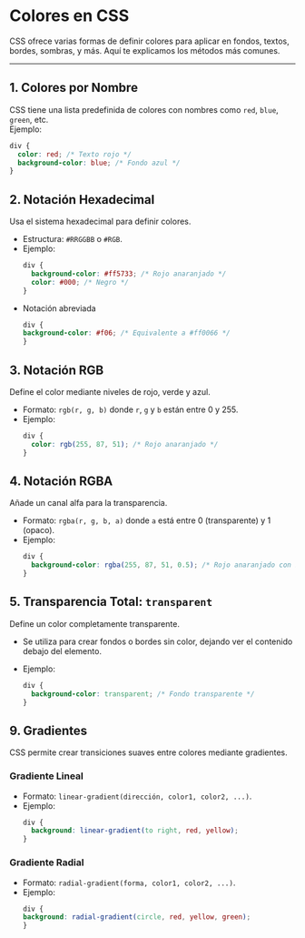 # **Colores en CSS**

CSS ofrece varias formas de definir colores para aplicar en fondos, textos, bordes, sombras, y más. Aquí te explicamos los métodos más comunes.

---

## **1. Colores por Nombre**
CSS tiene una lista predefinida de colores con nombres como `red`, `blue`, `green`, etc.  
Ejemplo:
```css
div {
  color: red; /* Texto rojo */
  background-color: blue; /* Fondo azul */
}
```



## **2. Notación Hexadecimal**
Usa el sistema hexadecimal para definir colores.  
- Estructura: `#RRGGBB` o `#RGB`.
- Ejemplo:
  ```css
  div {
    background-color: #ff5733; /* Rojo anaranjado */
    color: #000; /* Negro */
  }
  ```
- Notación abreviada
  ```css
  div {
  background-color: #f06; /* Equivalente a #ff0066 */
  }

  ```



## **3. Notación RGB**
Define el color mediante niveles de rojo, verde y azul.  
- Formato: `rgb(r, g, b)` donde `r`, `g` y `b` están entre 0 y 255.
- Ejemplo:
  ```css
  div {
    color: rgb(255, 87, 51); /* Rojo anaranjado */
  }
  ```



## **4. Notación RGBA**
Añade un canal alfa para la transparencia.  
- Formato: `rgba(r, g, b, a)` donde `a` está entre 0 (transparente) y 1 (opaco).
- Ejemplo:
    ```css
    div {
      background-color: rgba(255, 87, 51, 0.5); /* Rojo anaranjado con 50% de opacidad */
    }
    ```



## **5. Transparencia Total: `transparent`**
Define un color completamente transparente.  
- Se utiliza para crear fondos o bordes sin color, dejando ver el contenido debajo del elemento.

- Ejemplo:
    ```css
    div {
      background-color: transparent; /* Fondo transparente */
    }
    ```



## **9. Gradientes**
CSS permite crear transiciones suaves entre colores mediante gradientes.

### **Gradiente Lineal**
- Formato: `linear-gradient(dirección, color1, color2, ...)`.
- Ejemplo:
  ```css
  div {
    background: linear-gradient(to right, red, yellow);
  }
  ```

### **Gradiente Radial**
- Formato: `radial-gradient(forma, color1, color2, ...)`.
- Ejemplo:
  ```css
  div {
  background: radial-gradient(circle, red, yellow, green);
  }
  ```